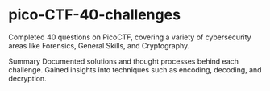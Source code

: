 # pico-CTF-40-challenges
Completed 40 questions on PicoCTF, covering a variety of cybersecurity areas like Forensics, General Skills, and Cryptography.

Summary
Documented solutions and thought processes behind each challenge.
Gained insights into techniques such as encoding, decoding, and decryption.
